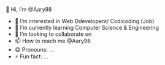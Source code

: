  👋 Hi, I’m @Aary98
- 👀 I’m interested in Web Ddevelopent/ Codicoding (Job)
- 🌱 I’m currently learning Computer Science & Engineering 
- 💞️ I’m looking to collaborate on 
- 📫 How to reach me @Aary98
- 😄 Pronouns: ...
- ⚡ Fun fact: ...

<!---
Aary98/Aary98 is a ✨ special ✨ repository because its `README.md` (this file) appears on your GitHub profile.
You can click the Preview link to take a look at your changes.
--->
